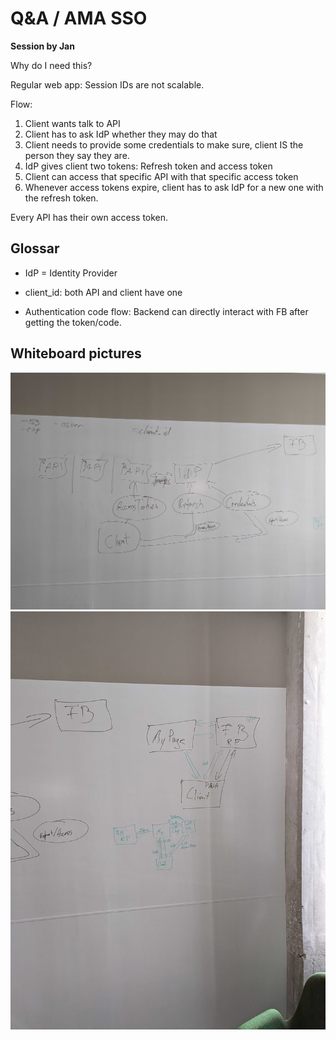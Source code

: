 # Q&A / AMA SSO

**Session by Jan**

Why do I need this?

Regular web app: Session IDs are not scalable.

Flow:

1. Client wants talk to API
2. Client has to ask IdP whether they may do that
3. Client needs to provide some credentials to make sure, client IS the person they say they are.
4. IdP gives client two tokens: Refresh token and access token
5. Client can access that specific API with that specific access token
6. Whenever access tokens expire, client has to ask IdP for a new one with the refresh token.

Every API has their own access token.

## Glossar

- IdP = Identity Provider
- client_id: both API and client have one

- Authentication code flow: Backend can directly interact with FB after getting the token/code.

## Whiteboard pictures

![SSO flow](sso-ama-1.jpg)
![Authentication code flow](sso-ama-2.jpg)
